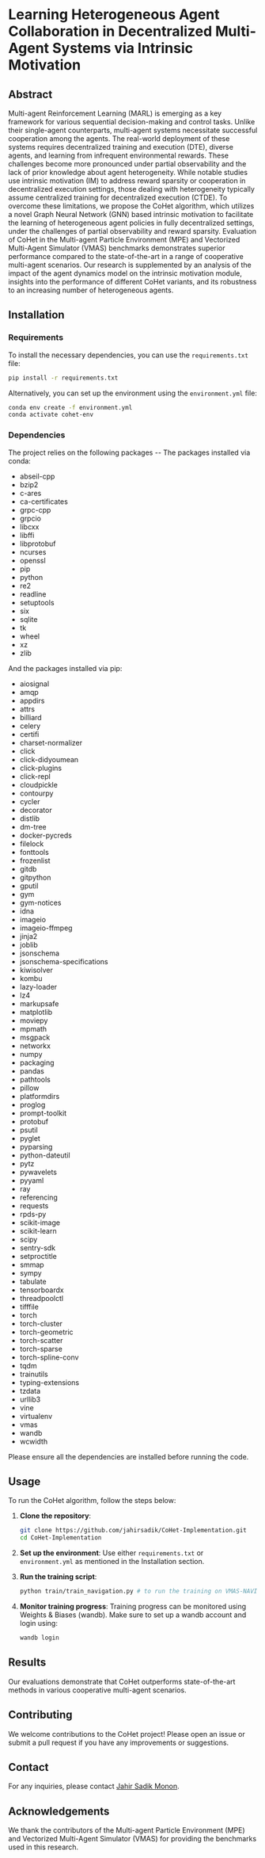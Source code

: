 
# Learning Heterogeneous Agent Collaboration in Decentralized Multi-Agent Systems via Intrinsic Motivation

## Abstract

Multi-agent Reinforcement Learning (MARL) is emerging as a key framework for various sequential decision-making and control tasks. Unlike their single-agent counterparts, multi-agent systems necessitate successful cooperation among the agents. The real-world deployment of these systems requires decentralized training and execution (DTE), diverse agents, and learning from infrequent environmental rewards. These challenges become more pronounced under partial observability and the lack of prior knowledge about agent heterogeneity. While notable studies use intrinsic motivation (IM) to address reward sparsity or cooperation in decentralized execution settings, those dealing with heterogeneity typically assume centralized training for decentralized execution (CTDE). To overcome these limitations, we propose the CoHet algorithm, which utilizes a novel Graph Neural Network (GNN) based intrinsic motivation to facilitate the learning of heterogeneous agent policies in fully decentralized settings, under the challenges of partial observability and reward sparsity. Evaluation of CoHet in the Multi-agent Particle Environment (MPE) and Vectorized Multi-Agent Simulator (VMAS) benchmarks demonstrates superior performance compared to the state-of-the-art in a range of cooperative multi-agent scenarios. Our research is supplemented by an analysis of the impact of the agent dynamics model on the intrinsic motivation module, insights into the performance of different CoHet variants, and its robustness to an increasing number of heterogeneous agents.

## Installation

### Requirements

To install the necessary dependencies, you can use the `requirements.txt` file:

```bash
pip install -r requirements.txt
```

Alternatively, you can set up the environment using the `environment.yml` file:

```bash
conda env create -f environment.yml
conda activate cohet-env
```

### Dependencies

The project relies on the following packages --
The packages installed via conda:
-   abseil-cpp
-   bzip2
-   c-ares
-   ca-certificates
-   grpc-cpp
-   grpcio
-   libcxx
-   libffi
-   libprotobuf
-   ncurses
-   openssl
-   pip
-   python
-   re2
-   readline
-   setuptools
-   six
-   sqlite
-   tk
-   wheel
-   xz
-   zlib

And the packages installed via pip:
-   aiosignal
-   amqp
-   appdirs
-   attrs
-   billiard
-   celery
-   certifi
-   charset-normalizer
-   click
-   click-didyoumean
-   click-plugins
-   click-repl
-   cloudpickle
-   contourpy
-   cycler
-   decorator
-   distlib
-   dm-tree
-   docker-pycreds
-   filelock
-   fonttools
-   frozenlist
-   gitdb
-   gitpython
-   gputil
-   gym
-   gym-notices
-   idna
-   imageio
-   imageio-ffmpeg
-   jinja2
-   joblib
-   jsonschema
-   jsonschema-specifications
-   kiwisolver
-   kombu
-   lazy-loader
-   lz4
-   markupsafe
-   matplotlib
-   moviepy
-   mpmath
-   msgpack
-   networkx
-   numpy
-   packaging
-   pandas
-   pathtools
-   pillow
-   platformdirs
-   proglog
-   prompt-toolkit
-   protobuf
-   psutil
-   pyglet
-   pyparsing
-   python-dateutil
-   pytz
-   pywavelets
-   pyyaml
-   ray
-   referencing
-   requests
-   rpds-py
-   scikit-image
-   scikit-learn
-   scipy
-   sentry-sdk
-   setproctitle
-   smmap
-   sympy
-   tabulate
-   tensorboardx
-   threadpoolctl
-   tifffile
-   torch
-   torch-cluster
-   torch-geometric
-   torch-scatter
-   torch-sparse
-   torch-spline-conv
-   tqdm
-   trainutils
-   typing-extensions
-   tzdata
-   urllib3
-   vine
-   virtualenv
-   vmas
-   wandb
-   wcwidth

Please ensure all the dependencies are installed before running the code.

## Usage

To run the CoHet algorithm, follow the steps below:

1. **Clone the repository**:
    ```bash
    git clone https://github.com/jahirsadik/CoHet-Implementation.git
    cd CoHet-Implementation
    ```

2. **Set up the environment**:
    Use either `requirements.txt` or `environment.yml` as mentioned in the Installation section.

3. **Run the training script**:
    ```bash
    python train/train_navigation.py # to run the training on VMAS-NAVIGATION
    ```

4. **Monitor training progress**:
    Training progress can be monitored using Weights & Biases (wandb). Make sure to set up a wandb account and login using:
    ```bash
    wandb login
    ```
    
## Results

Our evaluations demonstrate that CoHet outperforms state-of-the-art methods in various cooperative multi-agent scenarios. 


## Contributing

We welcome contributions to the CoHet project! Please open an issue or submit a pull request if you have any improvements or suggestions.


## Contact

For any inquiries, please contact [Jahir Sadik Monon](https://jahirsadik.github.io/).

## Acknowledgements

We thank the contributors of the Multi-agent Particle Environment (MPE) and Vectorized Multi-Agent Simulator (VMAS) for providing the benchmarks used in this research.
